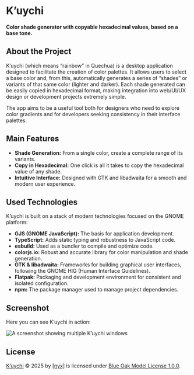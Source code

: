 # K’uychi

**Color shade generator with copyable hexadecimal values, based on a base
tone.**

## About the Project

K’uychi (which means “rainbow” in Quechua) is a desktop application designed to
facilitate the creation of color palettes. It allows users to select a base
color and, from this, automatically generates a series of “shades” or variants
of that same color (lighter and darker). Each shade generated can be easily
copied in hexadecimal format, making integration into web/UI/UX design or
development projects extremely simple.

The app aims to be a useful tool both for designers who need to explore color
gradients and for developers seeking consistency in their interface palettes.

## Main Features

- **Shade Generation:** From a single color, create a complete range of its
  variants.
- **Copy in Hexadecimal:** One click is all it takes to copy the hexadecimal
  value of any shade.
- **Intuitive Interface:** Designed with GTK and libadwaita for a smooth and
  modern user experience.

## Used Technologies

K’uychi is built on a stack of modern technologies focused on the GNOME
platform:

- **GJS (GNOME JavaScript):** The basis for application development.
- **TypeScript:** Adds static typing and robustness to JavaScript code.
- **esbuild:** Used as a bundler to compile and optimize code.
- **colorjs.io:** Robust and accurate library for color manipulation and shade
  generation.
- **GTK & libadwaita:** Frameworks for building graphical user interfaces,
  following the GNOME HIG (Human Interface Guidelines).
- **Flatpak:** Packaging and development environment for consistent and isolated
  configuration.
- **npm:** The package manager used to manage project dependencies.

## Screenshot

Here you can see K’uychi in action:

![A screenshot showing multiple K’uychi windows](./data/screenshots/screenshot1.png)

## License

[K’uychi](https://codeberg.org/nyx_lyb3ra/kuychi) © 2025 by
[[nyx]](https://nyx.liber.ar/) is licensed under
[Blue Oak Model License 1.0.0](./LICENSE.md).
